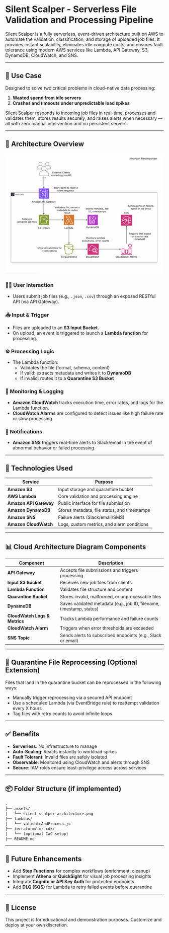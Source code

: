 # Silent Scalper - Serverless File Validation and Processing Pipeline

Silent Scalper is a fully serverless, event-driven architecture built on AWS to automate the validation, classification, and storage of uploaded job files. It provides instant scalability, eliminates idle compute costs, and ensures fault tolerance using modern AWS services like Lambda, API Gateway, S3, DynamoDB, CloudWatch, and SNS.

---

## 🚀 Use Case

Designed to solve two critical problems in cloud-native data processing:

1. **Wasted spend from idle servers**  
2. **Crashes and timeouts under unpredictable load spikes**

Silent Scalper responds to incoming job files in real-time, processes and validates them, stores results securely, and raises alerts when necessary — all with zero manual intervention and no persistent servers.

---

## 🧱 Architecture Overview

![Architecture Diagram](./Silent_Scalper.png) <!-- replace with your diagram path -->

### 🧑‍💻 User Interaction
- Users submit job files (e.g., `.json`, `.csv`) through an exposed RESTful API (via API Gateway).

### 📥 Input & Trigger
- Files are uploaded to an **S3 Input Bucket**.
- On upload, an event is triggered to launch a **Lambda function** for processing.

### ⚙️ Processing Logic
- The Lambda function:
  - Validates the file (format, schema, content)
  - If valid: extracts metadata and writes it to **DynamoDB**
  - If invalid: routes it to a **Quarantine S3 Bucket**

### 🧾 Monitoring & Logging
- **Amazon CloudWatch** tracks execution time, error rates, and logs for the Lambda function.
- **CloudWatch Alarms** are configured to detect issues like high failure rate or slow processing.

### 📢 Notifications
- **Amazon SNS** triggers real-time alerts to Slack/email in the event of abnormal behavior or failed processing.

---

## 🧰 Technologies Used

| Service         | Purpose |
|-----------------|---------|
| **Amazon S3**         | Input storage and quarantine bucket |
| **AWS Lambda**        | Core validation and processing engine |
| **Amazon API Gateway**| Public interface for file submission |
| **Amazon DynamoDB**   | Stores metadata, file status, and timestamps |
| **Amazon SNS**        | Failure alerts (Slack/email/SMS) |
| **Amazon CloudWatch** | Logs, custom metrics, and alarm conditions |

---

## 📊 Cloud Architecture Diagram Components

| Component | Description |
|----------|-------------|
| **API Gateway** | Accepts file submissions and triggers processing |
| **Input S3 Bucket** | Receives new job files from clients |
| **Lambda Function** | Validates file structure and content |
| **Quarantine Bucket** | Stores invalid, malformed, or unprocessable files |
| **DynamoDB** | Saves validated metadata (e.g., job ID, filename, timestamp, status) |
| **CloudWatch Logs & Metrics** | Tracks Lambda performance and failure counts |
| **CloudWatch Alarm** | Triggers when error thresholds are exceeded |
| **SNS Topic** | Sends alerts to subscribed endpoints (e.g., Slack or email) |

---

## 🔁 Quarantine File Reprocessing (Optional Extension)

Files that land in the quarantine bucket can be reprocessed in the following ways:
- Manually trigger reprocessing via a secured API endpoint
- Use a scheduled Lambda (via EventBridge rule) to reattempt validation every X hours
- Tag files with retry counts to avoid infinite loops

---

## ✅ Benefits

- **Serverless**: No infrastructure to manage
- **Auto-Scaling**: Reacts instantly to workload spikes
- **Fault Tolerant**: Invalid files are safely isolated
- **Observable**: Monitored using CloudWatch and alerts through SNS
- **Secure**: IAM roles ensure least-privilege access across services

---

## 📦 Folder Structure (if implemented)

```
.
├── assets/
│   └── silent-scalper-architecture.png
├── lambdas/
│   └── validateAndProcess.js
├── terraform/ or cdk/
│   └── (optional IaC setup)
├── README.md
```

---

## 📌 Future Enhancements

- Add **Step Functions** for complex workflows (enrichment, cleanup)
- Implement **Athena** or **QuickSight** for visual job processing insights
- Integrate **Cognito or API Key Auth** for protected endpoints
- Add **DLQ (SQS)** for Lambda to retry failed events before quarantine

---

## 💬 License

This project is for educational and demonstration purposes. Customize and deploy at your own discretion.
